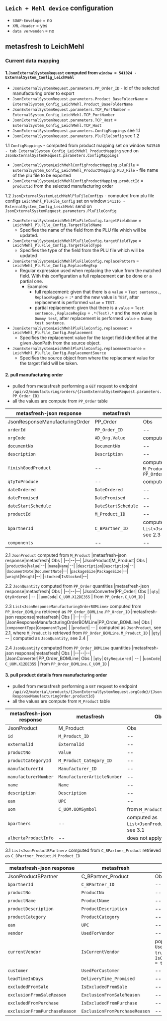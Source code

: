 ## `Leich + Mehl device` configuration
- `SOAP-Envelope` = no
- `XML-Header` = yes
- `data verwenden` = no


## metasfresh to LeichMehl
### Current data mapping

#### 1.`JsonExternalSystemRequest` computed from `window = 541024 - ExternalSystem_Config_LeichMehl`
- `JsonExternalSystemRequest.parameters.PP_Order_ID` - id of the selected manufacturing order to export
- `JsonExternalSystemRequest.parameters.Product_BaseFolderName` = `ExternalSystem_Config_LeichMehl.Product_BaseFolderName`
- `JsonExternalSystemRequest.parameters.TCP_PortNumber` = `ExternalSystem_Config_LeichMehl.TCP_PortNumber`
- `JsonExternalSystemRequest.parameters.TCP_Host` = `ExternalSystem_Config_LeichMehl.TCP_Host`
- `JsonExternalSystemRequest.parameters.ConfigMappings` see 1.1
- `JsonExternalSystemRequest.parameters.PluFileConfig` see 1.2

1.1 `ConfigMappings` - computed from product mapping set on window `541540 - tab ExternalSystem_Config_LeichMehl_ProductMapping` send on `JsonExternalSystemRequest.parameters.ConfigMappings`
- `JsonExternalSystemLeichMehlConfigProductMapping.pluFile` = `ExternalSystem_Config_LeichMehl_ProductMapping.PLU_File` - file name of the plu file to be exported
- `JsonExternalSystemLeichMehlConfigProductMapping.productId` = `productId` from the selected manufacturing order

1.2 `JsonExternalSystemLeichMehlPluFileConfigs` - computed from plu file configs `LeichMehl_PluFile_Config` set on window `541116 - ExternalSystem_Config_LeichMehl` send on `JsonExternalSystemRequest.parameters.PluFileConfig`
- `JsonExternalSystemLeichMehlPluFileConfig.targetFieldName` = `LeichMehl_PluFile_Config.TargetFieldName`
    - Specifies the name of the field from the PLU file which will be updated.
- `JsonExternalSystemLeichMehlPluFileConfig.targetFieldType` = `LeichMehl_PluFile_Config.TargetFieldType`
    - Specifies the type of the field from the PLU file which will be updated
- `JsonExternalSystemLeichMehlPluFileConfig.replacePattern` = `LeichMehl_PluFile_Config.ReplaceRegExp`
    - Regular expression used when replacing the value from the matched field. With this configuration a full replacement can be done or a partial one.
        - Examples:
            - full replacement: given that there is a `value` = `Test sentence.`, `ReplaceRegExp` = `:*` and the new value is `TEST`, after replacement is performed `value` = `TEST`.
            - partial replacement: given that there is a `value` = `Test sentence.`, `ReplaceRegExp` = `.*(Test).*` and the new value is `Dummy test`, after replacement is performed `value` = `Dummy test sentence.`
- `JsonExternalSystemLeichMehlPluFileConfig.replacement` = `LeichMehl_PluFile_Config.Replacement`
    - Specifies the replacement value for the target field identified at the given JsonPath from the source object.
- `JsonExternalSystemLeichMehlPluFileConfig.replacementSource` = `LeichMehl_PluFile_Config.ReplacementSource`
    - Specifies the source object from where the replacement value for the target field will be taken.


#### 2. pull manufacturing order
-  pulled from metasfresh performing a `GET` request to endpoint `/api/v2/manufacturing/orders/{JsonExternalSystemRequest.parameters.PP_Order_ID}`
- all the values are compute from `PP_Order` table

|metasfresh-json response|metasfresh| Obs |
|--|--|--|
|JsonResponseManufacturingOrder|PP_Order| Obs |
|`orderId`|`PP_Order_ID`| --|
|`orgCode`|`AD_Org.Value`|computed from `PP_Order.AD_Org_ID`|
|`documentNo`|`DocumentNo`| -- |
|`description`|`Description`|-- |
|`finishGoodProduct`| -- | computed as `JsonProduct`, see 2.1, where `M_Product` is retrieved from `PP_Order.M_Product_ID`|
|`qtyToProduce`| -- | computed as `JsonQuantity`, see 2.2 |
|`dateOrdered`| `DateOrdered` | -- |
|`datePromised`| `DatePromised` | -- |
|`dateStartSchedule`| `DateStartSchedule` | -- |
|`productId`| `M_Product_ID` | -- |
|`bpartnerId`| `C_BPartner_ID` | computed as `List<JsonResponseManufacturingOrderBOMLine>`, see 2.3 |
|`components`|-- | -- |

2.1 `JsonProduct` computed from `M_Product`
|metasfresh-json response|metasfresh| Obs |
|--|--|--|
|JsonProduct|M_Product| Obs |
|`productNo`|`Value`|--|
|`name`|`Name`|--|
|`description`|`Description`|--|
|`documentNote`|`DocumentNote`|--|
|`packageSize`|`PackageSize`|--|
|`weight`|`Weight`|--|
|`stocked`|`IsStocked`|--|

2.2 `JsonQuantity` computed from `PP_Order` quantities
|metasfresh-json response|metasfresh| Obs |
|--|--|--|
|JsonConverter|PP_Order| Obs |
|`qty`| `QtyOrdered` | -- |
|`uomCode`| `C_UOM.X12DE355` | from `PP_Order.C_UOM_ID` |

2.3 `List<JsonResponseManufacturingOrderBOMLine>` computed from `PP_Order_BOMLine` retrieved as `PP_Order_BOMLine.PP_Order_ID`
|metasfresh-json response|metasfresh| Obs |
|--|--|--|
|JsonResponseManufacturingOrderBOMLine|PP_Order_BOMLine| Obs |
|`componentType`|`ComponentType`|  |
|`product`| -- |  computed as `JsonProduct`, see 2.1, where `M_Product` is retrieved from `PP_Order_BOMLine.M_Product_ID` |
|`qty`| -- |  computed as `JsonQuantity`, see 2.4 |

2.4 `JsonQuantity` computed from `PP_Order_BOMLine` quantities
|metasfresh-json response|metasfresh| Obs |
|--|--|--|
|JsonConverter|PP_Order_BOMLine| Obs |
|`qty`| `QtyRequiered` | -- |
|`uomCode`| `C_UOM.X12DE355` | from `PP_Order_BOMLine.C_UOM_ID` |

#### 3. pull product details from manufacturing order
-  pulled from metasfresh performing a `GET` request to endpoint `/api/v2/material/products/{JsonExternalSystemRequest.orgCode}/{JsonResponseManufacturingOrder.productId}`
- all the values are compute from `M_Product` table

|metasfresh-json response|metasfresh| Obs |
|--|--|--|
|JsonProduct|M_Product| Obs |
|`id`|`M_Product_ID`| --|
|`externalId`|`ExternalId`| --|
|`productNo`|`Value`| --|
|`productCategoryId`|`M_Product_Category_ID`| --|
|`manufacturerId`|`Manufacturer_ID`| --|
|`manufacturerNumber`|`ManufacturerArticleNumber`| --|
|`name`|`Name`| --|
|`description`|`Description`| --|
|`ean`|`UPC`| --|
|`uom`|`C_UOM.UOMSymbol`| from `M_Product.C_UOM_ID`|
|`bpartners`|--| computed as `List<JsonProductBPartner>`, see 3.1 |
|`albertaProductInfo`|--| does not apply for this flow |

3.1 `List<JsonProductBPartner>` computed from `C_BPartner_Product` retrieved as `C_BPartner_Product.M_Product_ID`

|metasfresh-json response|metasfresh| Obs |
|--|--|--|
|JsonProductBPartner|C_BPartner_Product| Obs |
|`bpartnerId`|`C_BPartner_ID`| --|
|`productNo`|`ProductNo`| --|
|`productName`|`ProductName`| --|
|`productDescription`|`ProductDescription`| --|
|`productCategory`|`ProductCategory`| --|
|`ean`|`UPC`| --|
|`vendor`|`UsedForVendor`| --|
|`currentVendor`|`IsCurrentVendor`| populated if `UsedForVendor = true` && `IsCurrentVendor = true`|
|`customer`|`UsedForCustomer`| --|
|`leadTimeInDays`|`DeliveryTime_Promised`| --|
|`excludedFromSale`|`IsExcludedFromSale`| --|
|`exclusionFromSaleReason`|`ExclusionFromSaleReason`| --|
|`excludedFromPurchase`|`IsExcludedFromPurchase`| --|
|`exclusionFromPurchaseReason`|`ExclusionFromPurchaseReason`| --|

